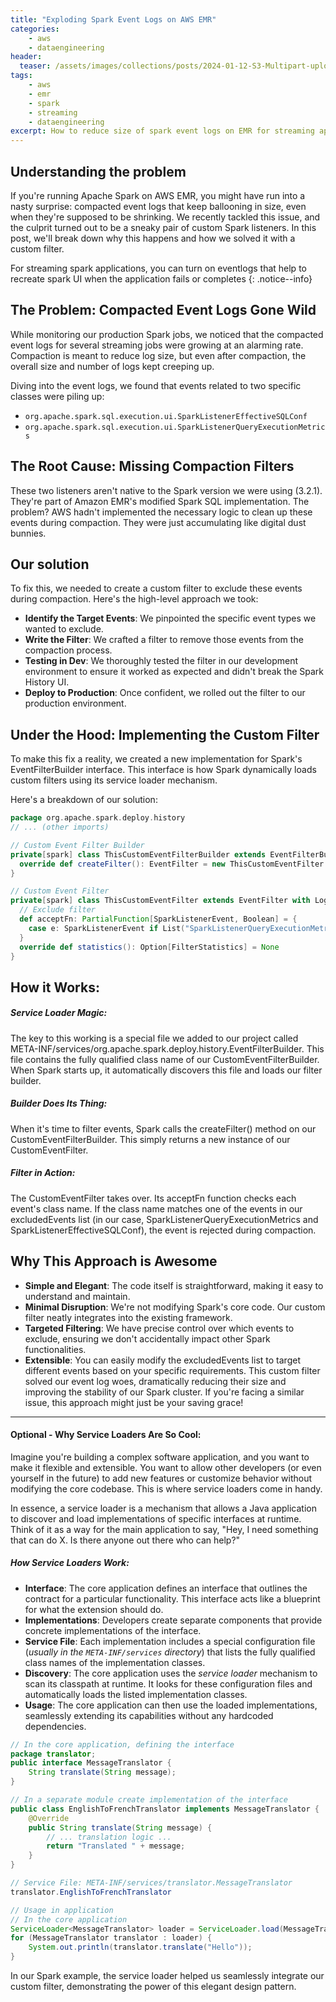 ```yaml
---
title: "Exploding Spark Event Logs on AWS EMR"
categories:
    - aws
    - dataengineering
header: 
  teaser: /assets/images/collections/posts/2024-01-12-S3-Multipart-upload/thumb.png
tags:
    - aws
    - emr
    - spark
    - streaming
    - dataengineering
excerpt: How to reduce size of spark event logs on EMR for streaming applications.
---
```


## Understanding the problem
If you're running Apache Spark on AWS EMR, you might have run into a nasty surprise: compacted event logs that keep ballooning in size, even when they're supposed to be shrinking.  We recently tackled this issue, and the culprit turned out to be a sneaky pair of custom Spark listeners. In this post, we'll break down why this happens and how we solved it with a custom filter.

[^EMR]: Elastic Map Reduce

For streaming spark applications, you can turn on eventlogs that help to recreate spark UI when the application fails or completes
{: .notice--info}

## The Problem: Compacted Event Logs Gone Wild

While monitoring our production Spark jobs, we noticed that the compacted event logs for several streaming jobs were growing at an alarming rate. Compaction is meant to reduce log size, but even after compaction, the overall size and number of logs kept creeping up.

Diving into the event logs, we found that events related to two specific classes were piling up:

* `org.apache.spark.sql.execution.ui.SparkListenerEffectiveSQLConf`
* `org.apache.spark.sql.execution.ui.SparkListenerQueryExecutionMetrics`

## The Root Cause: Missing Compaction Filters

These two listeners aren't native to the Spark version we were using (3.2.1). They're part of Amazon EMR's modified Spark SQL implementation.  The problem? AWS hadn't implemented the necessary logic to clean up these events during compaction. They were just accumulating like digital dust bunnies.

## Our solution

To fix this, we needed to create a custom filter to exclude these events during compaction. Here's the high-level approach we took:

* **Identify the Target Events**: We pinpointed the specific event types we wanted to exclude.
* **Write the Filter**: We crafted a filter to remove those events from the compaction process.
* **Testing in Dev**: We thoroughly tested the filter in our development environment to ensure it worked as expected and didn't break the Spark History UI.
* **Deploy to Production**: Once confident, we rolled out the filter to our production environment.

## Under the Hood: Implementing the Custom Filter

To make this fix a reality, we created a new implementation for Spark's EventFilterBuilder interface. This interface is how Spark dynamically loads custom filters using its service loader mechanism.

Here's a breakdown of our solution:

```scala
package org.apache.spark.deploy.history
// ... (other imports)

// Custom Event Filter Builder
private[spark] class ThisCustomEventFilterBuilder extends EventFilterBuilder with Logging {
  override def createFilter(): EventFilter = new ThisCustomEventFilter
}

// Custom Event Filter
private[spark] class ThisCustomEventFilter extends EventFilter with Logging {
  // Exclude filter
  def acceptFn: PartialFunction[SparkListenerEvent, Boolean] = {
    case e: SparkListenerEvent if List("SparkListenerQueryExecutionMetrics", "SparkListenerEffectiveSQLConf").contains(Utils.getSimpleName(e.getClass)) => false
  }
  override def statistics(): Option[FilterStatistics] = None
}
```

## How it Works:

##### Service Loader Magic: 
The key to this working is a special file we added to our project called META-INF/services/org.apache.spark.deploy.history.EventFilterBuilder. This file contains the fully qualified class name of our CustomEventFilterBuilder. When Spark starts up, it automatically discovers this file and loads our filter builder.

##### Builder Does Its Thing: 
When it's time to filter events, Spark calls the createFilter() method on our CustomEventFilterBuilder. This simply returns a new instance of our CustomEventFilter.

##### Filter in Action: 
The CustomEventFilter takes over. Its acceptFn function checks each event's class name. If the class name matches one of the events in our excludedEvents list (in our case, SparkListenerQueryExecutionMetrics and SparkListenerEffectiveSQLConf), the event is rejected during compaction.

## Why This Approach is Awesome

* **Simple and Elegant**: The code itself is straightforward, making it easy to understand and maintain.
* **Minimal Disruption**: We're not modifying Spark's core code. Our custom filter neatly integrates into the existing framework.
* **Targeted Filtering**: We have precise control over which events to exclude, ensuring we don't accidentally impact other Spark functionalities.
* **Extensible**: You can easily modify the excludedEvents list to target different events based on your specific requirements.
This custom filter solved our event log woes, dramatically reducing their size and improving the stability of our Spark cluster. If you're facing a similar issue, this approach might just be your saving grace!

---

#### Optional - Why Service Loaders Are So Cool:

Imagine you're building a complex software application, and you want to make it flexible and extensible. You want to allow other developers (or even yourself in the future) to add new features or customize behavior without modifying the core codebase.  This is where service loaders come in handy.

In essence, a service loader is a mechanism that allows a Java application to discover and load implementations of specific interfaces at runtime.  Think of it as a way for the main application to say, "Hey, I need something that can do X. Is there anyone out there who can help?"

##### How Service Loaders Work:

* **Interface**: The core application defines an interface that outlines the contract for a particular functionality. This interface acts like a blueprint for what the extension should do.
* **Implementations**: Developers create separate components that provide concrete implementations of the interface.
* **Service File**: Each implementation includes a special configuration file (*usually in the `META-INF/services` directory*) that lists the fully qualified class names of the implementation classes.
* **Discovery**: The core application uses the *service loader* mechanism to scan its classpath at runtime. It looks for these configuration files and automatically loads the listed implementation classes.
* **Usage**: The core application can then use the loaded implementations, seamlessly extending its capabilities without any hardcoded dependencies.

```java
// In the core application, defining the interface
package translator;
public interface MessageTranslator {
    String translate(String message);
}

// In a separate module create implementation of the interface
public class EnglishToFrenchTranslator implements MessageTranslator {
    @Override
    public String translate(String message) {
        // ... translation logic ...
        return "Translated " + message;
    }
}

// Service File: META-INF/services/translator.MessageTranslator
translator.EnglishToFrenchTranslator

// Usage in application
// In the core application
ServiceLoader<MessageTranslator> loader = ServiceLoader.load(MessageTranslator.class);
for (MessageTranslator translator : loader) {
    System.out.println(translator.translate("Hello")); 
}

```

In our Spark example, the service loader helped us seamlessly integrate our custom filter, demonstrating the power of this elegant design pattern.




